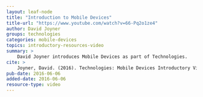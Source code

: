 ```yaml
---
layout: leaf-node
title: "Introduction to Mobile Devices"
title-url: "https://www.youtube.com/watch?v=66-Pq2o1ze4"
author: David Joyner
groups: technologies
categories: mobile-devices
topics: introductory-resources-video
summary: >
    David Joyner introduces Mobile Devices as part of Technologies.
cite: >
    Joyner, David. (2016). Technologies: Mobile Devices Introductory Video. Udacity.  June 6, 2016.
pub-date: 2016-06-06
added-date: 2016-06-06
resource-type: video
---
```

